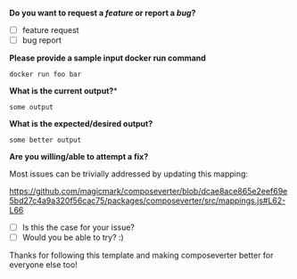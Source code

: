 <!-- *Before creating an issue please make sure you are using the latest version of composeverter/cleared your browser cache.* -->

**Do you want to request a *feature* or report a *bug*?**

- [ ] feature request
- [ ] bug report

**Please provide a sample input docker run command**
```
docker run foo bar
```

**What is the current output?***
```
some output
```

**What is the expected/desired output?**
```
some better output
```

**Are you willing/able to attempt a fix?**

Most issues can be trivially addressed by updating this mapping: 

https://github.com/magicmark/composeverter/blob/dcae8ace865e2eef69e5bd27c4a9a320f56cac75/packages/composeverter/src/mappings.js#L62-L66

- [ ] Is this the case for your issue?
- [ ] Would you be able to try? :) 

Thanks for following this template and making composeverter better for everyone else too!
